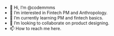 - 👋 Hi, I’m @codemmms
- 👀 I’m interested in Fintech PM and Anthropology.
- 🌱 I’m currently learning PM and fintech basics.
- 💞️ I’m looking to collaborate on product designing.
- 📫 How to reach me here.

<!---
codemmms/codemmms is a ✨ special ✨ repository because its `README.md` (this file) appears on your GitHub profile.
You can click the Preview link to take a look at your changes.
--->

